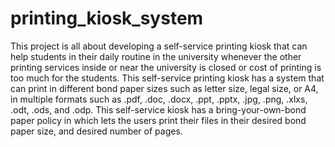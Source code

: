 # printing_kiosk_system

This project is all about developing a self-service printing kiosk that can help students
in their daily routine in the university whenever the other printing services inside or near
the university is closed or cost of printing is too much for the students. This self-service
printing kiosk has a system that can print in different bond paper sizes such as letter size,
legal size, or A4, in multiple formats such as .pdf, .doc, .docx, .ppt, .pptx, .jpg, .png, .xlxs,
.odt, .ods, and .odp. This self-service kiosk has a bring-your-own-bond paper policy in
which lets the users print their files in their desired bond paper size, and desired number of
pages.
